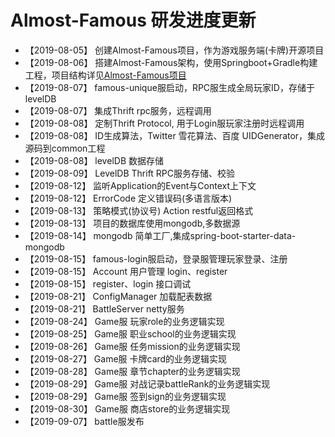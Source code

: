 # Almost-Famous 研发进度更新

* 【2019-08-05】 创建Almost-Famous项目，作为游戏服务端(卡牌)开源项目
* 【2019-08-06】 搭建Almost-Famous架构，使用Springboot+Gradle构建工程，项目结构详见[Almost-Famous项目](https://github.com/noseparte/Almost-Famous/ReadME.md)
* 【2019-08-07】 famous-unique服启动，RPC服生成全局玩家ID，存储于levelDB
* 【2019-08-07】 集成Thrift rpc服务，远程调用
* 【2019-08-08】 定制Thrift Protocol, 用于Login服玩家注册时远程调用
* 【2019-08-08】 ID生成算法，Twitter 雪花算法、百度 UIDGenerator，集成源码到common工程
* 【2019-08-08】 levelDB 数据存储
* 【2019-08-09】 LevelDB Thrift RPC服务存储、校验 
* 【2019-08-12】 监听Application的Event与Context上下文 
* 【2019-08-12】 ErrorCode 定义错误码(多语言版本) 
* 【2019-08-13】 策略模式(协议号) Action restful返回格式 
* 【2019-08-13】 项目的数据库使用mongodb,多数据源 
* 【2019-08-14】 mongodb 简单工厂,集成spring-boot-starter-data-mongodb
* 【2019-08-15】 famous-login服启动，登录服管理玩家登录、注册
* 【2019-08-15】 Account 用户管理 login、register
* 【2019-08-15】 register、login 接口调试 
* 【2019-08-21】 ConfigManager 加载配表数据 
* 【2019-08-21】 BattleServer netty服务
* 【2019-08-24】 Game服 玩家role的业务逻辑实现
* 【2019-08-25】 Game服 职业school的业务逻辑实现
* 【2019-08-26】 Game服 任务mission的业务逻辑实现
* 【2019-08-27】 Game服 卡牌card的业务逻辑实现
* 【2019-08-28】 Game服 章节chapter的业务逻辑实现
* 【2019-08-29】 Game服 对战记录battleRank的业务逻辑实现
* 【2019-08-29】 Game服 签到sign的业务逻辑实现
* 【2019-08-30】 Game服 商店store的业务逻辑实现
* 【2019-09-07】 battle服发布


